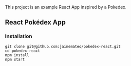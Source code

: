 This project is an example React App inspired by a Pokedex.

## React Pokédex App

### Installation 

    git clone git@github.com:jaimemateo/pokedex-react.git
    cd pokedex-react
    npm install
    npm start
